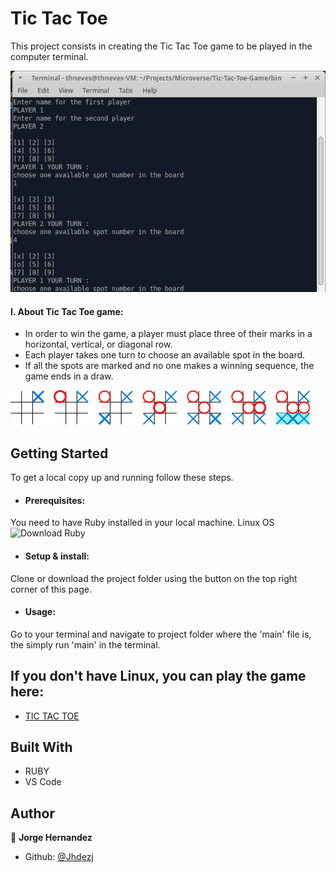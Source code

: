 # Tic Tac Toe

This project consists in creating the Tic Tac Toe game to be played in the computer terminal.


![screenshot](assets/images/screenshot.png)

#### I. About Tic Tac Toe game:

- In order to win the game, a player must place three of their marks in a horizontal, vertical, or diagonal row.
- Each player takes one turn to choose an available spot in the board.
- If all the spots are marked and no one makes a winning sequence, the game ends in a draw.

![screenshot](assets/images/options.png)

## Getting Started

To get a local copy up and running follow these steps.

* #### Prerequisites:
You need to have Ruby installed in your local machine.
Linux OS
![Download Ruby](https://www.ruby-lang.org/en/)

* #### Setup & install:
Clone or download the project folder using the button on the top right corner of this page.

* #### Usage:
Go to your terminal and navigate to project folder where the 'main' file is, the simply run 'main' in the terminal.


## If you don't have Linux, you can play the game here:

- [TIC TAC TOE](https://rawcdn.githack.com/Jhdezj/MC-Capstone-1/a9f28fbfaec424af7d5fff196410784d3545e10e/index.html)

## Built With

- RUBY
- VS Code




## Author

👤 **Jorge Hernandez**

- Github: [@Jhdezj](https://github.com/Jhdezj)


